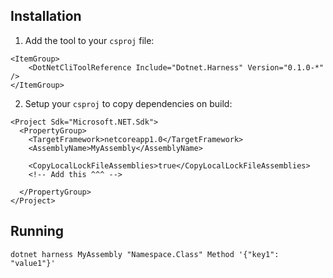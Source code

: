 ## Installation 

1. Add the tool to your `csproj` file:

```
<ItemGroup>
    <DotNetCliToolReference Include="Dotnet.Harness" Version="0.1.0-*" />
</ItemGroup>
```

2. Setup your `csproj` to copy dependencies on build:

```
<Project Sdk="Microsoft.NET.Sdk">
  <PropertyGroup>
    <TargetFramework>netcoreapp1.0</TargetFramework>
    <AssemblyName>MyAssembly</AssemblyName>
    
    <CopyLocalLockFileAssemblies>true</CopyLocalLockFileAssemblies>
    <!-- Add this ^^^ -->

  </PropertyGroup>
</Project>
```

## Running

```
dotnet harness MyAssembly "Namespace.Class" Method '{"key1": "value1"}'
```
